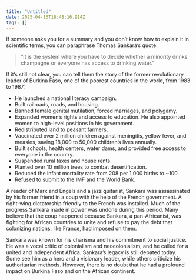 ```yaml
---
title: "Untitled"
date: 2025-04-16T18:48:16.914Z
tags: []
---
```


If someone asks you for a summary and you don’t know how to explain it in scientific terms, you can paraphrase Thomas Sankara’s quote:

> “It is the system where you have to decide whether a minority drinks champagne or everyone has access to drinking water.”

If it’s still not clear, you can tell them the story of the former revolutionary leader of Burkina Faso, one of the poorest countries in the world, from 1983 to 1987:

* He launched a national literacy campaign.
* Built railroads, roads, and housing.
* Banned female genital mutilation, forced marriages, and polygamy.
* Expanded women’s rights and access to education. He also appointed women to high-level positions in his government.
* Redistributed land to peasant farmers.
* Vaccinated over 2 million children against meningitis, yellow fever, and measles, saving 18,000 to 50,000 children’s lives annually.
* Built schools, health centers, water dams, and provided free access to everyone in the country.
* Suspended rural taxes and house rents.
* Planted over 10 million trees to combat desertification.
* Reduced the infant mortality rate from 208 per 1,000 births to ~100.
* Refused to submit to the IMF and the World Bank.

A reader of Marx and Engels and a jazz guitarist, Sankara was assassinated by his former friend in a coup with the help of the French government. A right-wing dictatorship friendly to the French was installed. Much of the progress Sankara made in power was undone during this period. Many believe that the coup happened because Sankara, a pan-Africanist, was fighting for African countries to unite and refuse to pay the debt that colonizing nations, like France, had imposed on them.

Sankara was known for his charisma and his commitment to social justice. He was a vocal critic of colonialism and neocolonialism, and he called for a united and independent Africa. Sankara’s legacy is still debated today. Some see him as a hero and a visionary leader, while others criticize his authoritarian methods. However, there is no doubt that he had a profound impact on Burkina Faso and on the African continent.